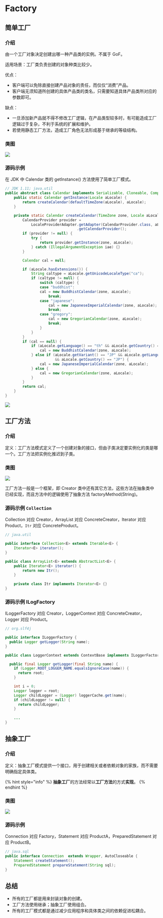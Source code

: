 # Factory

## 简单工厂

### 介绍

由一个工厂对象决定创建出哪一种产品类的实例。不属于 GoF。

适用场景：工厂类负责创建的对象种类比较少。

优点：

* 客户端可以免除直接创建产品对象的责任，而仅仅“消费”产品。
* 客户端无须知道所创建的具体产品类的类名，只需要知道具体产品类所对应的参数即可。

缺点：

* 一旦添加新产品就不得不修改工厂逻辑，在产品类型较多时，有可能造成工厂逻辑过于复杂，不利于系统的扩展和维护。
* 若使用静态工厂方法，造成工厂角色无法形成基于继承的等级结构。

### 类图

![](../../.gitbook/assets/image%20%2853%29.png)

### 源码示例

在 JDK 中 Calendar 类的 getInstance\(\) 方法使用了简单工厂模式。

```java
// JDK 1.11; java.util
public abstract class Calendar implements Serializable, Cloneable, Comparable<Calendar> {
    public static Calendar getInstance(Locale aLocale) {
        return createCalendar(defaultTimeZone(aLocale), aLocale);
    }

    private static Calendar createCalendar(TimeZone zone, Locale aLocale) {
        CalendarProvider provider =
            LocaleProviderAdapter.getAdapter(CalendarProvider.class, aLocale)
                                 .getCalendarProvider();
        if (provider != null) {
            try {
                return provider.getInstance(zone, aLocale);
            } catch (IllegalArgumentException iae) {}
        }

        Calendar cal = null;

        if (aLocale.hasExtensions()) {
            String caltype = aLocale.getUnicodeLocaleType("ca");
            if (caltype != null) {
                switch (caltype) {
                case "buddhist":
                cal = new BuddhistCalendar(zone, aLocale);
                    break;
                case "japanese":
                    cal = new JapaneseImperialCalendar(zone, aLocale);
                    break;
                case "gregory":
                    cal = new GregorianCalendar(zone, aLocale);
                    break;
                }
            }
        }
        if (cal == null) {
            if (aLocale.getLanguage() == "th" && aLocale.getCountry() == "TH") {
                cal = new BuddhistCalendar(zone, aLocale);
            } else if (aLocale.getVariant() == "JP" && aLocale.getLanguage() == "ja"
                       && aLocale.getCountry() == "JP") {
                cal = new JapaneseImperialCalendar(zone, aLocale);
            } else {
                cal = new GregorianCalendar(zone, aLocale);
            }
        }
        return cal;
    }
}
```

![](../../.gitbook/assets/image%20%2837%29.png)

## 工厂方法

### 介绍

定义：工厂方法模式定义了一个创建对象的接口，但由子类决定要实例化的类是哪一个。工厂方法把实例化推迟到子类。

### 类图

![](../../.gitbook/assets/image%20%2863%29.png)

工厂方法一般是一个框架，即 Creator 类中还有其它方法，这些方法在抽象类中已经实现，而且方法中的逻辑使用了抽象方法 factoryMethod\(String\)。

### 源码示例 `Collection`

Collection 对应 Creator，ArrayList 对应 ConcreteCreator，Iterator 对应 Product，`Itr` 对应 ConcreteProduct。

```java
// java.util

public interface Collection<E> extends Iterable<E> {
    Iterator<E> iterator();
}

public class ArrayList<E> extends AbstractList<E> {
    public Iterator<E> iterator() {
        return new Itr();
    }
    
    private class Itr implements Iterator<E> {}
}
```

### 源码示例 ILogFactory

ILoggerFactory 对应 Creator，LoggerContext 对应 ConcreteCreator，Logger 对应 Product。

```java
// org.slf4j

public interface ILoggerFactory {
  public Logger getLogger(String name);
}

public class LoggerContext extends ContextBase implements ILoggerFactory {

  public final Logger getLogger(final String name) {
    if (Logger.ROOT_LOGGER_NAME.equalsIgnoreCase(name)) {
      return root;
    }

    int i = 0;
    Logger logger = root;
    Logger childLogger = (Logger) loggerCache.get(name);
    if (childLogger != null) {
      return childLogger;
    }
    
    ...
}
```

## 抽象工厂

### 介绍

定义：抽象工厂模式提供一个接口，用于创建相关或者依赖对象的家族，而不需要明确指定具体类。

{% hint style="info" %}
**抽象工厂**的方法经常以**工厂方法**的方式**实现**。
{% endhint %}

### 类图

![](../../.gitbook/assets/image%20%2839%29.png)

### 源码示例

Connection 对应 Factory，Statement 对应 ProductA，PreparedStatement 对应 ProductB。

```java
// java.sql
public interface Connection  extends Wrapper, AutoCloseable {
    Statement createStatement();
    PreparedStatement prepareStatement(String sql);
}
```

## 总结

* 所有的工厂都是用来封装对象的创建。
* 工厂方法使用继承；抽象工厂使用组合。
* 所有的工厂模式都是通过减少应用程序和具体类之间的依赖促进松耦合。

